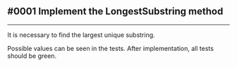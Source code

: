 ## #0001 Implement the LongestSubstring method

---

It is necessary to find the largest unique substring.

Possible values can be seen in the tests. After implementation, all tests should be green.
